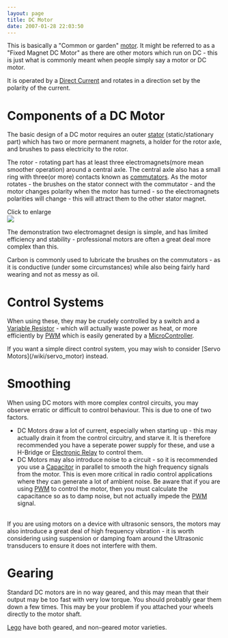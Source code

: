 ```yaml
---
layout: page
title: DC Motor
date: 2007-01-28 22:03:50
---
```

<p>This is basically a "Common or garden" <a class="wiki" href="/wiki/motor.html" title="Motor">motor</a>.  It might be referred to as a "Fixed Magnet DC Motor" as there are other motors which run on DC - this is just what is commonly meant when people simply say a motor or DC motor.
</p>
<p>It is operated by a <a class="wiki" href="/wiki/direct_current.html" title="Direct Current">Direct Current</a> and rotates in a direction set by the polarity of the current.
</p>
<h1  id="Components_of_a_DC_Motor">Components of a DC Motor</h1>
<p>The basic design of a DC motor requires an outer <a class="wiki" href="/wiki/stator.html" title="The Stationary magnetic component of a motor or generator">stator</a> (static/stationary part) which has two or more permanent magnets, a holder for the rotor axle, and brushes to pass electricity to the rotor.
</p>
<p>The rotor - rotating part has at least three electromagnets(more mean smoother operation) around a central axle.  The central axle also has a small ring with three(or more) contacts known as <a class="wiki" href="/wiki/commutators.html" title="A component of a DC Motor">commutators</a>.  As the motor rotates - the brushes on the stator connect with the commutator - and the motor changes polarity when the motor has turned - so the electromagnets polarities will change - this will attract them to the other stator magnet.
</p>
<p>Click to enlarge
<br/> <a class="internal" href="browseimage222"> <img class="img-responsive" src="image222&amp;thumb=1"/> </a>
</p>
<p>The demonstration two electromagnet design is simple, and has limited efficiency and stability - professional motors are often a great deal more complex than this.
</p>
<p>Carbon is commonly used to lubricate the brushes on the commutators - as it is conductive (under some circumstances) while also being fairly hard wearing and not as messy as oil.
</p>
<h1  id="Control_Systems">Control Systems</h1>
<p>When using these, they may be crudely controlled by a switch and a <a class="wiki" href="/wiki/variable_resistor.html" title="A Resistor Which Can Be Controlled In Situ">Variable Resistor</a> - which will actually waste power as heat, or more efficiently by <a class="wiki" href="/wiki/pwm.html" title="Pulse Width Modulation">PWM</a> which is easily generated by a <a a="" brain")="" class="wiki" for="" href="/wiki/microcontroller.html" robot"="" title="A programmable digital controller (or ">MicroController</a>.
</p>
<p>If you want a simple direct control system, you may wish to consider [Servo Motors](/wiki/servo_motor) instead.
</p>
<h1  id="Smoothing">Smoothing</h1>
<p>When using DC motors with more complex control circuits, you may observe erratic or difficult to control behaviour. This is due to one of two factors.
</p>
<ul><li> DC Motors draw a lot of current, especially when starting up - this may actually drain it from the control circuitry, and starve it. It is therefore recommended you have a seperate power supply for these, and use a H-Bridge or <a class="wiki" href="/wiki/electronic_relay.html" title="An electrically activated switch">Electronic Relay</a> to control them.
</li><li> DC Motors may also introduce noise to a circuit - so it is recommended you use a <a class="wiki" href="/wiki/capacitor.html" title="Capacitor">Capacitor</a> in parallel to smooth the high frequency signals from the motor. This is even more critical in radio control applications where they can generate a lot of ambient noise. Be aware that if you are using <a class="wiki" href="/wiki/pwm.html" title="Pulse Width Modulation">PWM</a> to control the motor, then you must calculate the capacitance so as to damp noise, but not actually impede the <a class="wiki" href="/wiki/pwm.html" title="Pulse Width Modulation">PWM</a> signal.
</li></ul><p>
<br/>If you are using motors on a device with ultrasonic sensors, the motors may also introduce a great deal of high frequency vibration - it is worth considering using suspension or damping foam around the Ultrasonic transducers to ensure it does not interfere with them.
</p>
<h1  id="Gearing">Gearing</h1>
<p>Standard DC motors are in no way geared, and this may mean that their output may be too fast with very low torque. You should probably gear them down a few times. This may be your problem if you attached your wheels directly to the motor shaft.
</p>
<p><a class="wiki" href="/wiki/lego.html" title="The best known construction toy">Lego</a> have both geared, and non-geared motor varieties.
</p>
